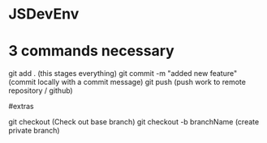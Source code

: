 # JSDevEnv

# 3 commands necessary

git add . (this stages everything)
git commit -m "added new feature" (commit locally with a commit message)
git push (push work to remote repository / github)

#extras 

git checkout (Check out base branch)
git checkout -b branchName (create private branch)


